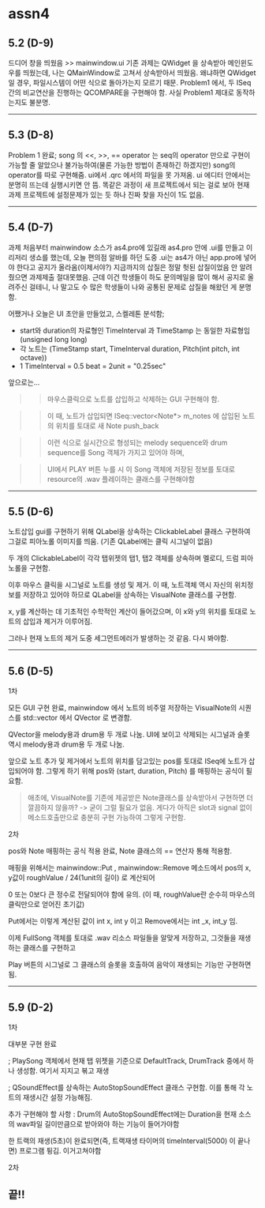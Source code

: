 # assn4
5.2 (D-9)
-
드디어 창을 띄웠음 >> mainwindow.ui
기존 과제는 QWidget 을 상속받아 메인윈도우를 띄웠는데, 나는 QMainWindow로 고쳐서 상속받아서 띄웠음.
왜냐하면 QWidget일 경우, 파일시스템이 어떤 식으로 돌아가는지 모르기 때문.
Problem1 에서, 두 ISeq 간의 비교연산을 진행하는 QCOMPARE을 구현해야 함.
사실 Problem1 제대로 동작하는지도 불분명.

-----

5.3 (D-8)
-
Problem 1 완료; song 의 <<, >>, == operator 는 seq의 operator 만으로 구현이 가능할 줄 알았으나 불가능하여(물론 가능한 방법이 존재하긴 하겠지만) song의 operator를 따로 구현해줌.
ui에서 .qrc 에서의 파일을 못 가져옴. ui 에디터 안에서는 분명히 뜨는데 실행시키면 안 뜸. 똑같은 과정이 새 프로젝트에서 되는 걸로 보아 현재 과제 프로젝트에 설정문제가 있는 듯 하나 진짜 찾을 자신이 1도 없음.


-----

5.4 (D-7)
-
과제 처음부터 mainwindow 소스가 as4.pro에 있길래 as4.pro 안에 .ui를 만들고 이리저리 생쇼를 했는데, 오늘 편의점 알바를 하던 도중 .ui는 as4가 아닌 app.pro에 넣어야 한다고 공지가 올라옴(이제서야?) 지금까지의 삽질은 정말 헛된 삽질이었음 안 알려줬으면 과제제출 절대못했음. 근데 이건 학생들이 하도 문의메일을 많이 해서 공지로 올려주신 걸테니, 나 말고도 수 많은 학생들이 나와 공통된 문제로 삽질을 해왔던 게 분명함. 

어쨌거나 오늘은 UI 초안을 만들었고, 스켈레톤 분석함; 
 - start와 duration의 자료형인 TimeInterval 과 TimeStamp 는 동일한 자료형임(unsigned long long)
 - 각 노트는 (TimeStamp start, TimeInterval duration, Pitch(int pitch, int octave))
 - 1 TimeInterval = 0.5 beat = 2unit = "0.25sec"
 
 앞으로는...
  >> 마우스클릭으로 노트를 삽입하고 삭제하는 GUI 구현해야 함.
  
  >> 이 때, 노트가 삽입되면 ISeq::vector<Note*> m_notes 에 삽입된 노트의 위치를 토대로 새 Note push_back
  
  >> 이런 식으로 실시간으로 형성되는 melody sequence와 drum sequence를 Song 객체가 가지고 있어야 하며,
  
  >> UI에서 PLAY 버튼 누를 시 이 Song 객체에 저장된 정보를 토대로 resource의 .wav 플레이하는 클래스를 구현해야함


-----
5.5 (D-6)
- 
노트삽입 gui를 구현하기 위해 QLabel을 상속하는 ClickableLabel 클래스 구현하여 그걸로 피아노롤 이미지를 띄움. (기존 QLabel에는 클릭 시그널이 없음)

두 개의 ClickableLabel이 각각 탭위젯의 탭1, 탭2 객체를 상속하며 멜로디, 드럼 피아노롤을 구현함.

이후 마우스 클릭을 시그널로 노트를 생성 및 제거. 이 때, 노트객체 역시 자신의 위치정보를 저장하고 있어야 하므로 QLabel을 상속하는 VisualNote 클래스를 구현함.

x, y를 계산하는 데 기초적인 수학적인 계산이 들어갔으며, 이 x와 y의 위치를 토대로 노트의 삽입과 제거가 이루어짐.

그러나 현재 노트의 제거 도중 세그먼트에러가 발생하는 것 같음. 다시 봐야함.


-----
5.6 (D-5)
-
1차

모든 GUI 구현 완료, mainwindow 에서 노트의 비주얼 저장하는 VisualNote의 시퀀스를 std::vector 에서 QVector 로 변경함.

QVector을 melody용과 drum용 두 개로 나눔. UI에 보이고 삭제되는 시그널과 슬롯 역시 melody용과 drum용 두 개로 나눔.

앞으로 노트 추가 및 제거에서 노트의 위치를 담고있는 pos를 토대로 ISeq에 노트가 삽입되어야 함. 그렇게 하기 위해 pos와 (start, duration, Pitch) 를 매핑하는 공식이 필요함.

 > 애초에, VisualNote를 기존에 제공받은 Note클래스를 상속받아서 구현하면 더 깔끔하지 않을까?
  -> 굳이 그럴 필요가 없음. 게다가 아직은 slot과 signal 없이 메소드호출만으로 충분히 구현 가능하여 그렇게 구현함.

2차

pos와 Note 매핑하는 공식 적용 완료, Note 클래스의 == 연산자 통해 적용함.

매핑을 위해서는 mainwindow::Put , mainwindow::Remove 메소드에서 pos의 x, y값이 roughValue / 24(1unit의 길이) 로 계산되어

0 또는 0보다 큰 정수로 전달되어야 함에 유의. (이 때, roughValue란 순수히 마우스의 클릭만으로 얻어진 초기값)

Put에서는 이렇게 계산된 값이 int x, int y 이고 Remove에서는 int _x, int_y 임.

이제 FullSong 객체를 토대로 .wav 리소스 파일들을 알맞게 저장하고, 그것들을 재생하는 클래스를 구현하고

Play 버튼의 시그널로 그 클래스의 슬롯을 호출하여 음악이 재생되는 기능만 구현하면 됨.


-----
5.9 (D-2)
-
1차 

대부분 구현 완료

; PlaySong 객체에서 현재 탭 위젯을 기준으로 DefaultTrack, DrumTrack 중에서 하나 생성함. 여기서 지지고 볶고 재생

; QSoundEffect를 상속하는 AutoStopSoundEffect 클래스 구현함. 이를 통해 각 노트의 재생시간 설정 가능해짐.

추가 구현해야 할 사항 : Drum의 AutoStopSoundEffect에는 Duration을 현재 소스의 wav파일 길이만큼으로 받아와야 하는 기능이 들어가야함

한 트랙의 재생(5초)이 완료되면(즉, 트랙재생 타이머의 timeInterval(5000) 이 끝나면) 프로그램 튕김. 이거고쳐야함

2차

끝!!
-


